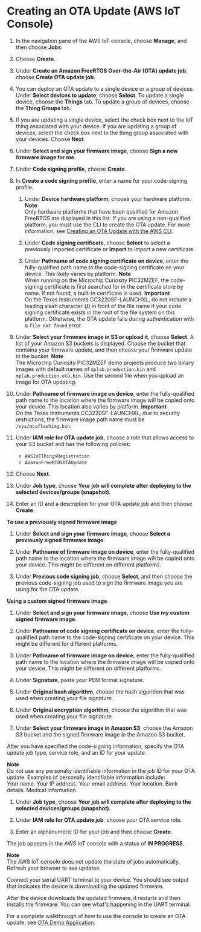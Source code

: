 # Creating an OTA Update \(AWS IoT Console\)<a name="ota-console-workflow"></a>

1. In the navigation pane of the AWS IoT console, choose **Manage**, and then choose **Jobs**\.

1. Choose **Create**\.

1. Under **Create an Amazon FreeRTOS Over\-the\-Air \(OTA\) update job**, choose **Create OTA update job**\.

1. You can deploy an OTA update to a single device or a group of devices\. Under **Select devices to update**, choose **Select**\. To update a single device, choose the **Things** tab\. To update a group of devices, choose the **Thing Groups** tab\.

1. If you are updating a single device, select the check box next to the IoT thing associated with your device\. If you are updating a group of devices, select the check box next to the thing group associated with your devices\. Choose **Next**\.

1. Under **Select and sign your firmware image**, choose **Sign a new firmware image for me**\.

1. Under **Code signing profile**, choose **Create**\.

1. In **Create a code signing profile**, enter a name for your code\-signing profile\.

   1. Under **Device hardware platform**, choose your hardware platform\.
**Note**  
Only hardware platforms that have been qualified for Amazon FreeRTOS are displayed in this list\. If you are using a non\-qualified platform, you must use the CLI to create the OTA update\. For more information, see [Creating an OTA Update with the AWS CLI](ota-cli-workflow.md)\.

   1. Under **Code signing certificate**, choose **Select** to select a previously imported certificate or **Import** to import a new certificate\.

   1. Under **Pathname of code signing certificate on device**, enter the fully\-qualified path name to the code\-signing certificate on your device\. This likely varies by platform\.
**Note**  
When running on the Microchip Curiosity PIC32MZEF, the code\-signing certificate is first searched for in the certificate store by name\. If not found, a built\-in certificate is used\.
**Important**  
On the Texas Instruments CC3220SF\-LAUNCHXL, do not include a leading slash character \(**/**\) in front of the file name if your code signing certificate exists in the root of the file system on this platform\. Otherwise, the OTA update fails during authentication with a `file not found` error\.

1. Under **Select your firmware image in S3 or upload it**, choose **Select**\. A list of your Amazon S3 buckets is displayed\. Choose the bucket that contains your firmware update, and then choose your firmware update in the bucket\.
**Note**  
The Microchip Curiosity PIC32MZEF demo projects produce two binary images with default names of `mplab.production.bin` and `mplab.production.ota.bin`\. Use the second file when you upload an image for OTA updating\.

1. Under **Pathname of firmware image on device**, enter the fully\-qualified path name to the location where the firmware image will be copied onto your device\. This location also varies by platform\.
**Important**  
On the Texas Instruments CC3220SF\-LAUNCHXL, due to security restrictions, the firmware image path name must be `/sys/mcuflashimg.bin`\.

1. Under **IAM role for OTA update job**, choose a role that allows access to your S3 bucket and has the following policies:
   + `AWSIoTThingsRegistration`
   + `AmazonFreeRTOSOTAUpdate`

1. Choose **Next**\.

1. Under **Job type**, choose **Your job will complete after deploying to the selected devices/groups \(snapshot\)**\.

1. Enter an ID and a description for your OTA update job and then choose **Create**\.<a name="previously-signed"></a>

**To use a previously signed firmware image**

1. Under **Select and sign your firmware image**, choose **Select a previously signed firmware image**\.

1. Under **Pathname of firmware image on device**, enter the fully\-qualified path name to the location where the firmware image will be copied onto your device\. This might be different on different platforms\.

1. Under **Previous code signing job**, choose **Select**, and then choose the previous code\-signing job used to sign the firmware image you are using for the OTA update\.<a name="custom-signed"></a>

**Using a custom signed firmware image**

1. Under **Select and sign your firmware image**, choose **Use my custom signed firmware image**\.

1. Under **Pathname of code signing certificate on device**, enter the fully\-qualified path name to the code\-signing certificate on your device\. This might be different for different platforms\.

1. Under **Pathname of firmware image on device**, enter the fully\-qualified path name to the location where the firmware image will be copied onto your device\. This might be different on different platforms\.

1. Under **Signature**, paste your PEM format signature\.

1. Under **Original hash algorithm**, choose the hash algorithm that was used when creating your file signature\.

1. Under **Original encryption algorithm**, choose the algorithm that was used when creating your file signature\.

1. Under **Select your firmware image in Amazon S3**, choose the Amazon S3 bucket and the signed firmware image in the Amazon S3 bucket\.

After you have specified the code\-signing information, specify the OTA update job type, service role, and an ID for your update\.

**Note**  
Do not use any personally identifiable information in the job ID for your OTA update\. Examples of personally identifiable information include:  
Your name\.
Your IP address\.
Your email address\.
Your location\.
Bank details\.
Medical information\.

1. Under **Job type**, choose **Your job will complete after deploying to the selected devices/groups \(snapshot\)**\.

1. Under **IAM role for OTA update job**, choose your OTA service role\.

1. Enter an alphanumeric ID for your job and then choose **Create**\.

The job appears in the AWS IoT console with a status of **IN PROGRESS**\.

**Note**  
The AWS IoT console does not update the state of jobs automatically\. Refresh your browser to see updates\.

Connect your serial UART terminal to your device\. You should see output that indicates the device is downloading the updated firmware\.

After the device downloads the updated firmware, it restarts and then installs the firmware\. You can see what's happening in the UART terminal\.

For a complete walkthrough of how to use the console to create an OTA update, see [OTA Demo Application](ota-demo.md)\.